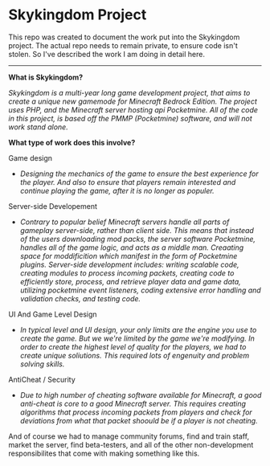 # Skykingdom Project

This repo was created to document the work put into the Skykingdom project. The actual repo needs to remain private, to ensure code isn't stolen. So I've described the work I am doing in detail here.

---

**What is Skykingdom?**

*Skykingdom is a multi-year long game development project, that aims to create a unique new gamemode for Minecraft Bedrock Edition. The project uses PHP, and the Minecraft server hosting api Pocketmine. All of the code in this project, is based off the PMMP (Pocketmine) software, and will not work stand alone.*


**What type of work does this involve?**  

  Game design
  
  - *Designing the mechanics of the game to ensure the best experience for the player. And also to ensure that players remain interested and continue playing the game, after it is no longer as populer.*
  
  Server-side Developement
  
  - *Contrary to popular belief Minecraft servers handle all parts of gameplay server-side, rather than client side. This means that instead of the users downloading mod packs, the server software Pocketmine, handles all of the game logic, and acts as a middle man. Creaating space for moddificition which manifest in the form of Pocketmine plugins. Server-side development includes: writing scalable code, creating modules to process incoming packets, creating code to efficiently store, process, and retrieve player data and game data, utilizing pocketmine event listeners, coding extensive error handling and validation checks, and testing code.*
  
  UI And Game Level Design
  
  - *In typical level and UI design, your only limits are the engine you use to create the game. But we we're limited by the game we're modifying. In order to create the highest   level of quality for the players, we had to create unique soliutions. This required lots of engenuity and problem solving skills.*
  
  AntiCheat / Security
  - *Due to high number of cheating software available for Minecraft, a good anti-cheat is core to a good Minecraft server. This requires creating algorithms that process incoming packets from players and check for deviations from what that packet shoould be if a player is not cheating.*
  
  And of course we had to manage community forums, find and train staff, market the server, find beta-testers, and all of the other non-development responsibilites that come with making something like this.
